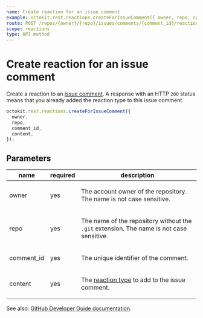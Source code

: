 ```yaml
---
name: Create reaction for an issue comment
example: octokit.rest.reactions.createForIssueComment({ owner, repo, comment_id, content })
route: POST /repos/{owner}/{repo}/issues/comments/{comment_id}/reactions
scope: reactions
type: API method
---
```


# Create reaction for an issue comment

Create a reaction to an [issue comment](https://docs.github.com/rest/issues/comments#get-an-issue-comment). A response with an HTTP `200` status means that you already added the reaction type to this issue comment.

```js
octokit.rest.reactions.createForIssueComment({
  owner,
  repo,
  comment_id,
  content,
});
```

## Parameters

<table>
  <thead>
    <tr>
      <th>name</th>
      <th>required</th>
      <th>description</th>
    </tr>
  </thead>
  <tbody>
    <tr><td>owner</td><td>yes</td><td>

The account owner of the repository. The name is not case sensitive.

</td></tr>
<tr><td>repo</td><td>yes</td><td>

The name of the repository without the `.git` extension. The name is not case sensitive.

</td></tr>
<tr><td>comment_id</td><td>yes</td><td>

The unique identifier of the comment.

</td></tr>
<tr><td>content</td><td>yes</td><td>

The [reaction type](https://docs.github.com/rest/reactions/reactions#about-reactions) to add to the issue comment.

</td></tr>
  </tbody>
</table>

See also: [GitHub Developer Guide documentation](https://docs.github.com/rest/reactions/reactions#create-reaction-for-an-issue-comment).
